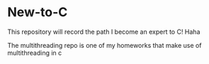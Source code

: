 # New-to-C
This repository will record the path I become an expert to C!
Haha


The multithreading  repo is one of my homeworks that make use of multithreading in c
